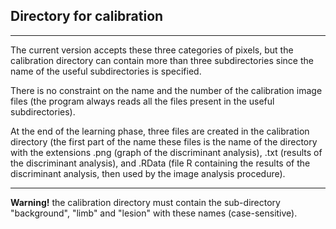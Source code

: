 ## Directory for calibration

***

The current version accepts these three categories of pixels, but the calibration directory can contain more than three subdirectories since the name of the useful subdirectories is specified.

There is no constraint on the name and the number of the calibration image files (the program always reads all the files present in the useful subdirectories).

At the end of the learning phase, three files are created in the calibration directory (the first part of the name these files is the name of the directory with the extensions .png (graph of the discriminant analysis), .txt (results of the discriminant analysis), and .RData (file R containing the results of the discriminant analysis, then used by the image analysis procedure).

***
**Warning!**  the calibration directory must contain the sub-directory "background", "limb" and "lesion" with these names (case-sensitive).
